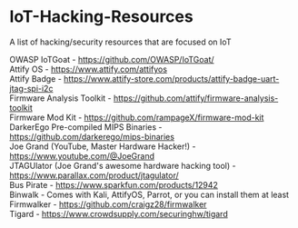 # IoT-Hacking-Resources
A list of hacking/security resources that are focused on IoT


OWASP IoTGoat - https://github.com/OWASP/IoTGoat/ <br>
Attify OS - https://www.attify.com/attifyos <br>
Attify Badge - https://www.attify-store.com/products/attify-badge-uart-jtag-spi-i2c <br>
Firmware Analysis Toolkit - https://github.com/attify/firmware-analysis-toolkit <br>
Firmware Mod Kit - https://github.com/rampageX/firmware-mod-kit <br>
DarkerEgo Pre-compiled MIPS Binaries - https://github.com/darkerego/mips-binaries <br>
Joe Grand (YouTube, Master Hardware Hacker!) - https://www.youtube.com/@JoeGrand <br>
JTAGUlator (Joe Grand's awesome hardware hacking tool) - https://www.parallax.com/product/jtagulator/ <br>
Bus Pirate - https://www.sparkfun.com/products/12942 <br>
Binwalk - Comes with Kali, AttifyOS, Parrot, or you can install them at least <br>
Firmwalker - https://github.com/craigz28/firmwalker <br>
Tigard - https://www.crowdsupply.com/securinghw/tigard <br>

